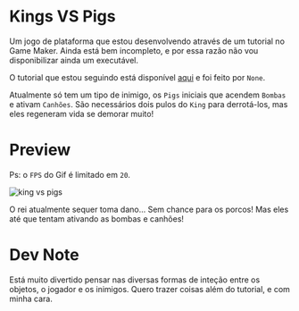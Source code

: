 # Kings VS Pigs

Um jogo de plataforma que estou desenvolvendo através de um tutorial no Game Maker. Ainda está bem incompleto, e por essa razão não vou disponibilizar ainda um executável.

O tutorial que estou seguindo está disponível [aqui](https://www.youtube.com/watch?v=zPzBSDdBeoE&t=384s) e foi feito por `None`.

Atualmente só tem um tipo de inimigo, os `Pigs` iniciais que acendem `Bombas` e ativam `Canhões`. São necessários dois pulos do `King` para derrotá-los, mas eles regeneram vida se demorar muito!

# Preview

Ps: o `FPS` do Gif é limitado em `20`.

![king vs pigs](https://github.com/L-Marcel/king-vs-pigs/blob/master/images/gif_1.gif?raw=tru)

O rei atualmente sequer toma dano... Sem chance para os porcos! Mas eles até que tentam ativando as bombas e canhões!

# Dev Note

Está muito divertido pensar nas diversas formas de inteção entre os objetos, o jogador e os inimigos. Quero trazer coisas além do tutorial, e com minha cara.